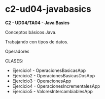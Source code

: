 # c2-ud04-javabasics
 
 **C2 - UD04/TA04 - Java Basics**

Conceptos básicos Java.

Trabajando con tipos de datos.

Operadores

CLASES:
+ Ejercicio1 - OperacionesBasicasApp
+ Ejercicio2 - OperacionesBasicasDosApp
+ Ejercicio3 - OperacionesApp
+ Ejercicio4 - OperacionesIncrementalesApp
+ Ejercicio5 - ValoresIntercambiablesApp
